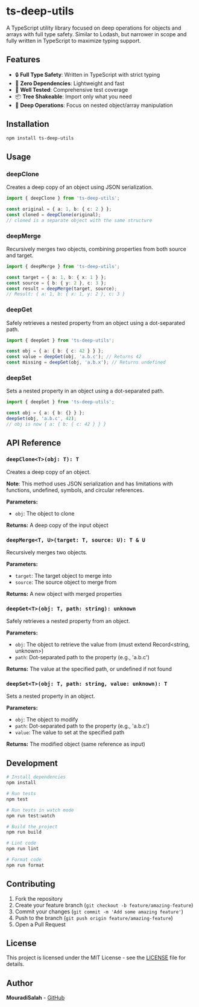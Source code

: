 # ts-deep-utils

A TypeScript utility library focused on deep operations for objects and arrays with full type safety. Similar to Lodash, but narrower in scope and fully written in TypeScript to maximize typing support.

## Features

- 🔒 **Full Type Safety**: Written in TypeScript with strict typing
- 🚀 **Zero Dependencies**: Lightweight and fast
- 🧪 **Well Tested**: Comprehensive test coverage
- 📦 **Tree Shakeable**: Import only what you need
- 🔧 **Deep Operations**: Focus on nested object/array manipulation

## Installation

```bash
npm install ts-deep-utils
```

## Usage

### deepClone

Creates a deep copy of an object using JSON serialization.

```typescript
import { deepClone } from 'ts-deep-utils';

const original = { a: 1, b: { c: 2 } };
const cloned = deepClone(original);
// cloned is a separate object with the same structure
```

### deepMerge

Recursively merges two objects, combining properties from both source and target.

```typescript
import { deepMerge } from 'ts-deep-utils';

const target = { a: 1, b: { x: 1 } };
const source = { b: { y: 2 }, c: 3 };
const result = deepMerge(target, source);
// Result: { a: 1, b: { x: 1, y: 2 }, c: 3 }
```

### deepGet

Safely retrieves a nested property from an object using a dot-separated path.

```typescript
import { deepGet } from 'ts-deep-utils';

const obj = { a: { b: { c: 42 } } };
const value = deepGet(obj, 'a.b.c'); // Returns 42
const missing = deepGet(obj, 'a.b.x'); // Returns undefined
```

### deepSet

Sets a nested property in an object using a dot-separated path.

```typescript
import { deepSet } from 'ts-deep-utils';

const obj = { a: { b: {} } };
deepSet(obj, 'a.b.c', 42);
// obj is now { a: { b: { c: 42 } } }
```

## API Reference

### `deepClone<T>(obj: T): T`

Creates a deep copy of an object.

**Note**: This method uses JSON serialization and has limitations with functions, undefined, symbols, and circular references.

**Parameters:**

- `obj`: The object to clone

**Returns:** A deep copy of the input object

### `deepMerge<T, U>(target: T, source: U): T & U`

Recursively merges two objects.

**Parameters:**

- `target`: The target object to merge into
- `source`: The source object to merge from

**Returns:** A new object with merged properties

### `deepGet<T>(obj: T, path: string): unknown`

Safely retrieves a nested property from an object.

**Parameters:**

- `obj`: The object to retrieve the value from (must extend Record<string, unknown>)
- `path`: Dot-separated path to the property (e.g., 'a.b.c')

**Returns:** The value at the specified path, or undefined if not found

### `deepSet<T>(obj: T, path: string, value: unknown): T`

Sets a nested property in an object.

**Parameters:**

- `obj`: The object to modify
- `path`: Dot-separated path to the property (e.g., 'a.b.c')
- `value`: The value to set at the specified path

**Returns:** The modified object (same reference as input)

## Development

```bash
# Install dependencies
npm install

# Run tests
npm test

# Run tests in watch mode
npm run test:watch

# Build the project
npm run build

# Lint code
npm run lint

# Format code
npm run format
```

## Contributing

1. Fork the repository
2. Create your feature branch (`git checkout -b feature/amazing-feature`)
3. Commit your changes (`git commit -m 'Add some amazing feature'`)
4. Push to the branch (`git push origin feature/amazing-feature`)
5. Open a Pull Request

## License

This project is licensed under the MIT License - see the [LICENSE](LICENSE) file for details.

## Author

**MouradiSalah** - [GitHub](https://github.com/MouradiSalah)

